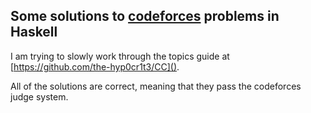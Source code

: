 ## Some solutions to [codeforces](codeforces.com) problems in Haskell

I am trying to slowly work through the topics guide at [https://github.com/the-hyp0cr1t3/CC](). 

All of the solutions are correct, meaning that they pass the codeforces judge system.
